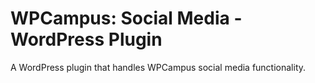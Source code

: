 # WPCampus: Social Media - WordPress Plugin

A WordPress plugin that handles WPCampus social media functionality.

